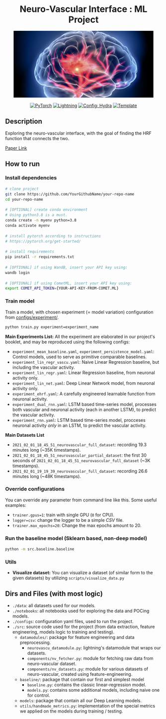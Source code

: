 <div align="center">

# Neuro-Vascular Interface : ML Project
<img width="450" src="docs/img/brain-img.jpg">

<a href="https://pytorch.org/get-started/locally/"><img alt="PyTorch" src="https://img.shields.io/badge/PyTorch-ee4c2c?logo=pytorch&logoColor=white"></a>
<a href="https://pytorchlightning.ai/"><img alt="Lightning" src="https://img.shields.io/badge/-Lightning-792ee5?logo=pytorchlightning&logoColor=white"></a>
<a href="https://hydra.cc/"><img alt="Config: Hydra" src="https://img.shields.io/badge/Config-Hydra-89b8cd"></a>
<a href="https://github.com/ashleve/lightning-hydra-template"><img alt="Template" src="https://img.shields.io/badge/-Lightning--Hydra--Template-017F2F?style=flat&logo=github&labelColor=gray"></a><br>
</div>

## Description
Exploring the neuro-vascular interface, with the goal of finding the HRF function that connects the two.

[Paper Link](docs/neurovascu-ml-paper.pdf)

## How to run

### Install dependencies

```bash
# clone project
git clone https://github.com/YourGithubName/your-repo-name
cd your-repo-name

# [OPTIONAL] create conda environment
# Using python3.8 is a must.
conda create -n myenv python=3.8
conda activate myenv

# install pytorch according to instructions
# https://pytorch.org/get-started/

# install requirements
pip install -r requirements.txt

# [OPTIONAL] if using WandB, insert your API key using: 
wandb login

# [OPTIONAL] if using CometML, insert your API key using:
export COMET_API_TOKEN={YOUR-API-KEY-FROM-COMET.ML}
```

### Train model
Train a model, with chosen experiment (= model variation) configuration from [configs/experiment/](configs/experiment/).

```bash
python train.py experiment=experiment_name
```

**Main Experiments List:**
All the experiment are elaborated in our project's booklet, and may be reproduced using the following configs:
- `experiment_mean_baseline.yaml`, `experiment_persistence_model.yaml`: Control models, used to serve as primitive comparable baselines. 
- `experiment_lin_regr_vascu.yaml`: Naive Linear Regression baseline, but including the vascular activity.
- `experiment_lin_regr.yaml`: Linear Regression baseline, from neuronal activity only.
- `experiment_lin_net.yaml`: Deep Linear Network model, from neuronal activity only.
- `experiment_ehrf.yaml`: A carefully engineered learnable function from neuronal activity.
- `experiment_dual_rnn.yaml`: LSTM based time-series model, processes both vascular and neuronal activity (each in another LSTM), to predict the vascular activity.
- `experiment_rnn.yaml`: LSTM based time-series model, procceses neuronal activity *only* in an LSTM, to predict the vascular activity.

**Main Datasets List**
- `2021_02_01_18_45_51_neurovascular_full_dataset`: recording 19.3 minutes long (~35K timestamps).
- `2021_02_01_18_45_51_neurovascular_partial_dataset`: the first 30 seconds of `2021_02_01_18_45_51_neurovascular_full_dataset` (~3K timestamps).
- `2021_02_01_19_19_39_neurovascular_full_dataset`: recording 26.6 minutes long (~48K timestamps).


### Override configurations
You can override any parameter from command line like this. Some useful examples:
- `trainer.gpus=1`: train with single GPU (`0` for CPU).
- `logger=csv`: change the logger to be a simple _CSV_ file.
- `trainer.max_epochs=20`: Change the max epochs amount to 20.

### Run the baseline model (Sklearn based, non-deep model)
```bash
python -m src.baseline.baseline
```

### Utils
- **Visualize dataset:** You can visualize a dataset (of similar form to the given datasets) by utilizing `scripts/visualize_data.py`

## Dirs and Files (with most logic)
- `./data`: all datasets used for our models.
- `./notebooks`: all notebooks used for exploring the data and POCing models.
- `./configs`: configuration yaml files, used to run the project.
- `./src`: source code used for the project (from data extraction, feature engineering, models logic to training and testing).
  - `datamodules/`: package for feature engineering and data preprocessing.
    - `neurovascu_datamodule.py`: lightning's datamodule that wraps our datasets.
    - `components/nv_fetcher.py`: module for fetching raw data from neuro-vascular dataset.
    - `components/nv_datasets.py`: module for various datasets of neuro-vascular, created using feature-engineering.
  - `baseline/`: package that contain our first and simplest model
    - `baseline.py`: contains the classic linear-regression model.
    - `models.py`: contains some additional models, including naive one for control. 
  - `models`: package that contain all our Deep Learning models.
  - `utils/handmade_metrics.py`: implementation of the special metrics we applied on the models during training / testing.